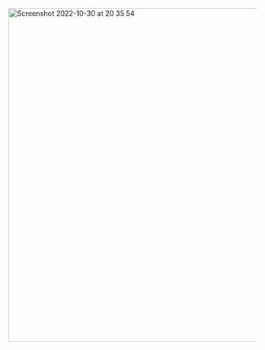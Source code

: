 <img width="676" alt="Screenshot 2022-10-30 at 20 35 54" src="https://user-images.githubusercontent.com/109438310/199944590-e89850a0-78e8-4ef4-a64a-5be24e46eefe.png">
